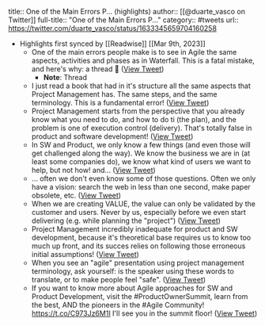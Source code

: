 title:: One of the Main Errors P... (highlights)
author:: [[@duarte_vasco on Twitter]]
full-title:: "One of the Main Errors P..."
category:: #tweets
url:: https://twitter.com/duarte_vasco/status/1633345659704160258

- Highlights first synced by [[Readwise]] [[Mar 9th, 2023]]
	- One of the main errors people make is to see in Agile the same aspects, activities and phases as in Waterfall. This is a fatal mistake, and here's why: a thread 🧵 ([View Tweet](https://twitter.com/duarte_vasco/status/1633345659704160258))
		- **Note**: Thread
	- I just read a book that had in it's structure all the same aspects that Project Management has. The same steps, and the same terminology. This is a fundamental error! ([View Tweet](https://twitter.com/duarte_vasco/status/1633345717380042753))
	- Project Management starts from the perspective that you already know what you need to do, and how to do ti (the plan), and the problem is one of execution control (delivery). That's totally false in product and software development! ([View Tweet](https://twitter.com/duarte_vasco/status/1633345749416017920))
	- In SW and Product, we only know a few things (and even those will get challenged along the way). We know the business we are in (at least some companies do), we know what kind of users we want to help, but not how! and... ([View Tweet](https://twitter.com/duarte_vasco/status/1633345784061087746))
	- ... often we don't even know some of those questions. Often we only have a vision: search the web in less than one second, make paper obsolete, etc. ([View Tweet](https://twitter.com/duarte_vasco/status/1633345825567850496))
	- When we are creating VALUE, the value can only be validated by the customer and users. Never by us, especially before we even start delivering (e.g. while planning the "project") ([View Tweet](https://twitter.com/duarte_vasco/status/1633345871457689602))
	- Project Management incredibly inadequate for product and SW development, because it's theoretical base requires us to know too much up front, and its succes relies on following those erroneous initial assumptions! ([View Tweet](https://twitter.com/duarte_vasco/status/1633345912335474690))
	- When you see an "agile" presentation using project management terminology, ask yourself: is the speaker using these words to translate, or to make people feel "safe". ([View Tweet](https://twitter.com/duarte_vasco/status/1633345952533676034))
	- If you want to know more about Agile approaches for SW and Product Development, visit the #ProductOwnerSummit, learn from the best, AND the pioneers in the #Agile Community! https://t.co/C973Jz6M1I  I'll see you in the summit floor! ([View Tweet](https://twitter.com/duarte_vasco/status/1633346022939275265))